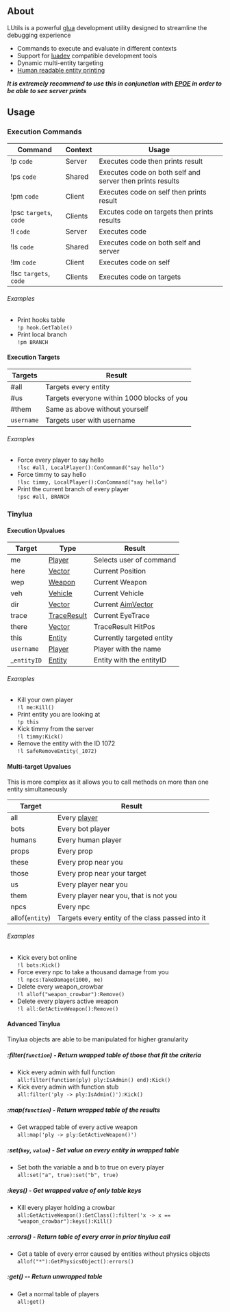 ## About
LUtils is a powerful [glua](https://wiki.facepunch.com/gmod) development utility designed to streamline the debugging experience
- Commands to execute and evaluate in different contexts
- Support for [luadev](https://github.com/Metastruct/luadev) compatible development tools
- Dynamic multi-entity targeting
- [Human readable entity printing](https://camo.githubusercontent.com/ebab261822c78a5fc6e88e18e59242c9dbdce9fef8a1acc62ded71392093cdb7/68747470733a2f2f63646e2e646973636f72646170702e636f6d2f6174746163686d656e74732f3136343737393238363937313135343433332f3731343237353834383232333435373335302f756e6b6e6f776e2e706e67)

***It is extremely recommend to use this in conjunction with [EPOE](https://github.com/Metastruct/EPOE) in order to be able to see server prints***

## Usage

### Execution Commands
| Command | Context | Usage  |
| ------------ | ------------ | ------------ |
| !p `code` | Server | Executes code then prints result |
| !ps `code` | Shared | Executes code on both self and server then prints results |
| !pm `code` | Client  | Executes code on self then prints result |
| !psc `targets`, `code` | Clients  | Excutes code on targets then prints results |
| !l `code`| Server | Executes code |
| !ls `code` | Shared | Executes code on both self and server|
| !lm `code`| Client | Executes code on self |
| !lsc `targets`, `code` | Clients | Executes code on targets

###### Examples
- Print hooks table  
`!p hook.GetTable()`
- Print local branch  
`!pm BRANCH`

#### Execution Targets
| Targets  | Result  |
| ------------ | ------------ |
| #all | Targets every entity  |
| #us | Targets everyone within 1000 blocks of you  |
| #them | Same as above without yourself |
| `username` | Targets user with username |

###### Examples
- Force every player to say hello  
`!lsc #all, LocalPlayer():ConCommand("say hello")`
- Force timmy to say hello  
`!lsc timmy, LocalPlayer():ConCommand("say hello")`
- Print the current branch of every player  
`!psc #all, BRANCH`


### Tinylua

#### Execution Upvalues
| Target | Type | Result  |
| ------------ | ------------ | ------------ |
| me | [Player](https://wiki.facepunch.com/gmod/Player) | Selects user of command  |
| here | [Vector](https://wiki.facepunch.com/gmod/Vector) | Current Position|
| wep | [Weapon](https://wiki.facepunch.com/gmod/Weapon) | Current Weapon |
| veh | [Vehicle](https://wiki.facepunch.com/gmod/Vehicle) | Current Vehicle|
| dir | [Vector](https://wiki.facepunch.com/gmod/Vector) | Current [AimVector](https://wiki.facepunch.com/gmod/Player:GetAimVector)|
| trace | [TraceResult](https://wiki.facepunch.com/gmod/Structures/TraceResult)| Current EyeTrace|
| there |[Vector](https://wiki.facepunch.com/gmod/Vector) | TraceResult HitPos|
| this |[Entity](https://wiki.facepunch.com/gmod/Entity)| Currently targeted entity|
| `username` | [Player](https://wiki.facepunch.com/gmod/Player) | Player with the name|
| _`entityID` | [Entity](https://wiki.facepunch.com/gmod/Entity) | Entity with the entityID |

###### Examples
- Kill your own player  
`!l me:Kill()`
- Print entity you are looking at  
`!p this`
- Kick timmy from the server  
`!l timmy:Kick()`
- Remove the entity with the ID 1072  
`!l SafeRemoveEntity(_1072)`

#### Multi-target Upvalues
This is more complex as it allows you to call methods on more than one entity simultaneously

| Target | Result  |
| ------------ | ------------ |
| all  | Every [player](https://wiki.facepunch.com/gmod/Player) |
| bots | Every bot player |
| humans | Every human player |
| props | Every prop |
| these | Every prop near you |
| those | Every prop near your target |
| us | Every player near you |
| them | Every player near you, that is not you |
| npcs | Every npc |
| allof(`entity`) | Targets every entity of the class passed into it |

###### Examples
- Kick every bot online  
`!l bots:Kick()`
- Force every npc to take a thousand damage from you  
`!l npcs:TakeDamage(1000, me)`
- Delete every weapon_crowbar  
`!l allof("weapon_crowbar"):Remove()`
- Delete every players active weapon  
`!l all:GetActiveWeapon():Remove()`

#### Advanced Tinylua
Tinylua objects are able to be manipulated for higher granularity

##### :filter(`function`) - Return wrapped table of those that fit the criteria
- Kick every admin with full function  
`all:filter(function(ply) ply:IsAdmin() end):Kick()`
- Kick every admin with function stub  
`all:filter('ply -> ply:IsAdmin()'):Kick()`

##### :map(`function`) - Return wrapped table of the results
- Get wrapped table of every active weapon  
`all:map('ply -> ply:GetActiveWeapon()')`

##### :set(`key`, `value`) - Set value on every entity in wrapped table
- Set both the variable a and b to true on every player  
`all:set("a", true):set("b", true)`

##### :keys() - Get wrapped value of only table keys
- Kill every player holding a crowbar  
`all:GetActiveWeapon():GetClass():filter('x -> x == "weapon_crowbar"):keys():Kill()`

##### :errors() - Return table of every error in prior tinylua call
- Get a table of every error caused by entities without physics objects  
`allof("*"):GetPhysicsObject():errors()`

##### :get() -- Return unwrapped table
- Get a normal table of players  
`all:get()`
